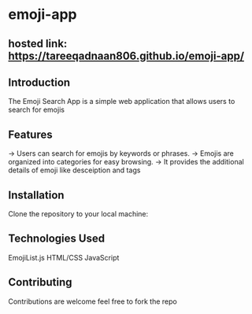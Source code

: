 # emoji-app

## hosted link: https://tareeqadnaan806.github.io/emoji-app/

## Introduction
The Emoji Search App is a simple web application that allows users to search for emojis

## Features
-> Users can search for emojis by keywords or phrases.
-> Emojis are organized into categories for easy browsing.
-> It provides the additional details of emoji like desceiption and tags

## Installation
Clone the repository to your local machine:

## Technologies Used
EmojiList.js
HTML/CSS
JavaScript

## Contributing
Contributions are welcome feel free to fork the repo
